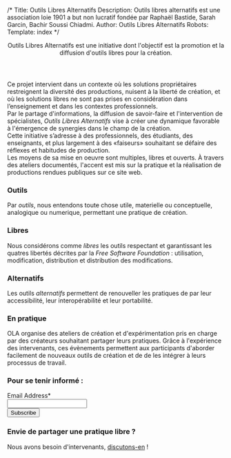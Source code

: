 /*
Title: Outils Libres Alternatifs
Description: Outils libres alternatifs est une association loie 1901 a but non lucratif fondée par Raphaël Bastide, Sarah Garcin, Bachir Soussi Chiadmi.
Author: Outils Libres Alternatifs
Robots:
Template: index
*/
<section class="row" id="home-intro">
  <section class="columns small-12">
    <header>Outils Libres Alternatifs est une initiative dont l'objectif est la promotion et la diffusion d'outils libres pour la création.</header>
    <!-- <img id="banniere" src="/content/banniere-2.jpg"/> -->
    <p>
    Ce projet intervient dans un contexte où les solutions propriétaires restreignent la diversité des productions, nuisent à la liberté de création, et où les solutions libres ne sont pas prises en considération dans l’enseignement et dans les contextes professionnels.<br />
    Par le partage d'informations, la diffusion de savoir-faire et l'intervention de spécialistes, <em>Outils Libres Alternatifs</em> vise à créer une dynamique favorable à l'émergence de synergies dans le champ de la création.<br />
    Cette initiative s’adresse à des professionnels, des étudiants, des enseignants, et plus largement à des «faiseurs» souhaitant se défaire des réflexes et habitudes de production.<br />
    Les moyens de sa mise en oeuvre sont multiples, libres et ouverts. À travers des ateliers documentés, l'accent est mis sur la pratique et la réalisation de productions rendues publiques sur ce site web.<br />
    </p>
  </section>
</section>

<section class="row" id="home-presentation">
  <section class="columns small-12 medium-4">
    <h3>Outils</h3>
    <p>Par <em>outils</em>, nous entendons toute chose utile, materielle ou conceptuelle, analogique ou numerique, permettant une pratique de création.</p>
  </section>
  <section class="columns small-12 medium-4">
    <h3>Libres</h3>
    <p>
    Nous considérons comme <em>libres</em> les outils respectant et garantissant les quatres libertés décrites par la <em>Free Software Foundation</em> : utilisation, modification, distribution et distribution des modifications.
    </p>
  </section>
  <section class="columns small-12 medium-4">
    <h3>Alternatifs</h3>
    <p>
      Les outils <em>alternatifs</em> permettent de renouveller les pratiques de par leur accessibilité, leur interopérabilité et leur portabilité.
    </p>
  </section>
</section>

<section class="row" id="home-intervenants">
  <section class="small-12 columns">
    <h3>En pratique</h3>
    <p>OLA organise des ateliers de création et d'expérimentation pris en charge par des créateurs souhaitant partager leurs pratiques. Grâce à l'expérience des intervenants, ces évènements permettent aux participants d'aborder facilement de nouveaux outils de création et de de les intégrer à leurs processus de travail.</p>
  </section>
</section>

<section class="row" id="mail-chimp">
  <section class="small-12 columns">
    <!-- Begin MailChimp Signup Form -->
    <form action="//outilslibresalternatifs.us9.list-manage.com/subscribe/post?u=5e9828d26822f0a1166b2329a&amp;id=3010d0f25d" method="post" id="mc-embedded-subscribe-form" name="mc-embedded-subscribe-form" class="validate" target="_blank" novalidate>
      <h3>Pour se tenir informé :</h3>
      <!-- <div class="indicates-required"><span class="asterisk">*</span> indicates required</div> -->
      <div class="row">
        <div class="large-6 columns">
          <div class="row collapse prefix-radius">
            <div class="small-3 columns">
              <label class="prefix" for="mce-EMAIL">Email Address*</label>
            </div>
            <div class="small-9 columns">
              <input type="email" value="" name="EMAIL" class="required email" id="mce-EMAIL">
            </div>
          </div>
        </div>
      </div>
     <!--  <div class="row">
        <div class="large-6 columns">
          <div class="row collapse prefix-radius">
            <div class="small-3 columns">
              <label class="prefix" for="mce-FNAME">First Name </label>
            </div>
            <div class="small-9 columns">
              <input type="text" value="" name="FNAME" class="" id="mce-FNAME">         </div>
            </div>
          </div>
          <div class="large-6 columns">
          <div class="row collapse prefix-radius">
            <div class="small-3 columns">
              <label class="prefix" for="mce-LNAME">Last Name </label>
            </div>
            <div class="small-9 columns">
              <input type="text" value="" name="LNAME" class="" id="mce-LNAME">
            </div>
          </div>
        </div>
     -->
      <div id="mce-responses" class="clear">
          <div class="response" id="mce-error-response" style="display:none"></div>
          <div class="response" id="mce-success-response" style="display:none"></div>
      </div>    <!-- real people should not fill this in and expect good things - do not remove this or risk form bot signups-->
      <div style="position: absolute; left: -5000px;"><input type="text" name="b_5e9828d26822f0a1166b2329a_3010d0f25d" tabindex="-1" value=""></div>
      <input class="radius tiny button" type="submit" value="Subscribe" name="subscribe" id="mc-embedded-subscribe" class="button">
    </form>
    <!--End mc_embed_signup-->
  </section>
</section>

<section class="row" id="home-intervenants">
  <section class="small-12 columns">
    <h3>Envie de partager une pratique libre ?</h3>
    Nous avons besoin d'intervenants, <a href="contact">discutons-en</a> !
  </section>
</section>
